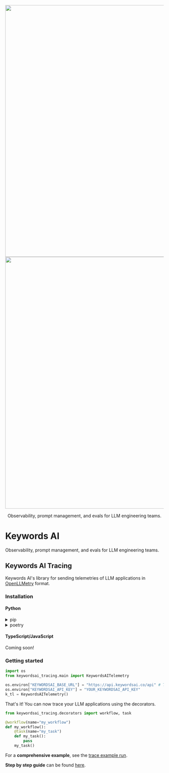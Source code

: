 <p align="center">
<a href="https://www.keywordsai.co#gh-light-mode-only">
<img width="800" src="https://keywordsai-static.s3.us-east-1.amazonaws.com/social_media_images/logo-header.jpg">
</a>
<a href="https://www.keywordsai.co#gh-dark-mode-only">
<img width="800" src="https://keywordsai-static.s3.us-east-1.amazonaws.com/social_media_images/logo-header-dark.jpg">
</a>
</p>
<p align="center">
  <p align="center">Observability, prompt management, and evals for LLM engineering teams.</p>
</p>

# Keywords AI

Observability, prompt management, and evals for LLM engineering teams.

## Keywords AI Tracing
Keywords AI's library for sending telemetries of LLM applications in [OpenLLMetry](https://github.com/traceloop/openllmetry) format.

### Installation

#### Python
<details>
<summary>pip</summary>

```bash
pip install keywordsai-tracing
```
</details>

<details>
<summary>poetry</summary>

```bash
poetry add keywordsai-tracing
```
</details>

#### TypeScript/JavaScript
Coming soon!

### Getting started


```python
import os
from keywordsai_tracing.main import KeywordsAITelemetry

os.environ["KEYWORDSAI_BASE_URL"] = "https://api.keywordsai.co/api" # This is also the default value if not explicitly set
os.environ["KEYWORDSAI_API_KEY"] = "YOUR_KEYWORDSAI_API_KEY"
k_tl = KeywordsAITelemetry()
```
That's it! You can now trace your LLM applications using the decorators.
```python
from keywordsai_tracing.decorators import workflow, task

@workflow(name="my_workflow")
def my_workflow():
    @task(name="my_task")
    def my_task():
        pass
    my_task()
```
For a **comprehensive example**, see the [trace example run](https://github.com/Keywords-AI/keywordsai_sdks/blob/main/python-sdks/keywordsai-tracing/tests/tracing_tests/basic_workflow_test.py).

**Step by step guide** can be found [here](https://github.com/Keywords-AI/keywordsai_sdks/blob/main/python-sdks/keywordsai-tracing/README.md).
